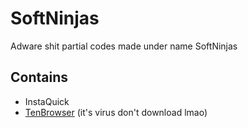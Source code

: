 # SoftNinjas
Adware shit partial codes made under name SoftNinjas

## Contains
 * InstaQuick  
 * [TenBrowser](https://apps.microsoft.com/store/detail/tenbrowser/9MW34QB974H1) (it's virus don't download lmao)
